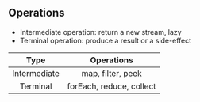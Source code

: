 ## Operations

* Intermediate operation: return a new stream, lazy
* Terminal operation: produce a result or a side-effect

|     Type     |        Operations        |
| :----------: | :----------------------: |
| Intermediate |    map, filter, peek     |
|   Terminal   | forEach, reduce, collect |
